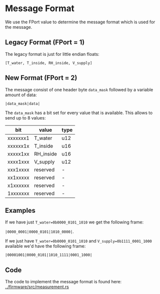 # Message Format

We use the FPort value to determine the message format which is used for the
message.

## Legacy Format (FPort = 1)

The legacy format is just for little endian floats:

`[T_water, T_inside, RH_inside, V_supply]`

## New Format (FPort = 2)

The message consist of one header byte `data_mask` followed by a variable
amount of data:

```
|data_mask|data|
```

The `data_mask` has a bit set for every value that is available. This allows to
send up to 8 values:

|bit     |value    |type|
|--------|---------|----|
|xxxxxxx1|T_water  |u12 |
|xxxxxx1x|T_inside |u16 |
|xxxxx1xx|RH_inside|u16 |
|xxxx1xxx|V_supply |u12 |
|xxx1xxxx|reserved | -  |
|xx1xxxxx|reserved | -  |
|x1xxxxxx|reserved | -  |
|1xxxxxxx|reserved | -  |

## Examples

If we have just `T_water=0b0000_0101_1010` we get the following frame:

`|0000_0001|0000_0101|1010_0000|`.

If we just have `T_water=0b0000_0101_1010` and `V_supply=0b1111_0001_1000` available we'd have the following
frame:

`|00001001|0000_0101|1010_1111|0001_1000|`


## Code

The code to implement the message format is found here:
[../firmware/src/measurement.rs](../firmware/src/measurement.rs)
